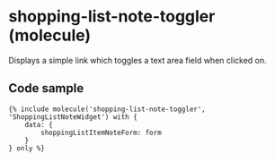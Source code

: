 # shopping-list-note-toggler (molecule)

Displays a simple link which toggles a text area field when clicked on.

## Code sample 

```
{% include molecule('shopping-list-note-toggler', 'ShoppingListNoteWidget') with {
    data: {
        shoppingListItemNoteForm: form
    }
} only %}
```
